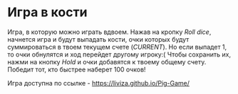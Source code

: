 # Игра в кости

Игра, в которую можно играть вдвоем. Нажав на кропку _Roll dice_, начнется игра и будут выпадать кости, очки которых будут суммироваться в твоем текущем счете (_CURRENT_). Но если выпадет 1, то очки обнулятся и ход перейдет другому игроку:( Чтобы сохранить их, нажми на кнопку _Hold_ и очки добавятся к твоему общему счету. Победит тот, кто быстрее наберет 100 очков!

Игра доступна по ссылке - https://liviza.github.io/Pig-Game/
